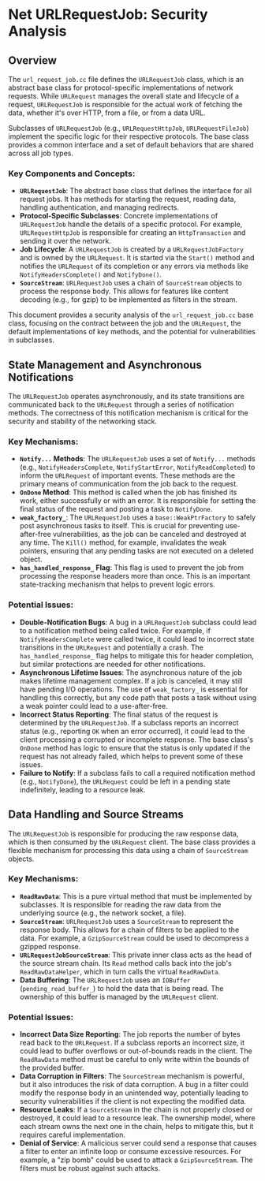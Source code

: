 # Net URLRequestJob: Security Analysis

## Overview

The `url_request_job.cc` file defines the `URLRequestJob` class, which is an abstract base class for protocol-specific implementations of network requests. While `URLRequest` manages the overall state and lifecycle of a request, `URLRequestJob` is responsible for the actual work of fetching the data, whether it's over HTTP, from a file, or from a data URL.

Subclasses of `URLRequestJob` (e.g., `URLRequestHttpJob`, `URLRequestFileJob`) implement the specific logic for their respective protocols. The base class provides a common interface and a set of default behaviors that are shared across all job types.

### Key Components and Concepts:

- **`URLRequestJob`**: The abstract base class that defines the interface for all request jobs. It has methods for starting the request, reading data, handling authentication, and managing redirects.
- **Protocol-Specific Subclasses**: Concrete implementations of `URLRequestJob` handle the details of a specific protocol. For example, `URLRequestHttpJob` is responsible for creating an `HttpTransaction` and sending it over the network.
- **Job Lifecycle**: A `URLRequestJob` is created by a `URLRequestJobFactory` and is owned by the `URLRequest`. It is started via the `Start()` method and notifies the `URLRequest` of its completion or any errors via methods like `NotifyHeadersComplete()` and `NotifyDone()`.
- **`SourceStream`**: `URLRequestJob` uses a chain of `SourceStream` objects to process the response body. This allows for features like content decoding (e.g., for gzip) to be implemented as filters in the stream.

This document provides a security analysis of the `url_request_job.cc` base class, focusing on the contract between the job and the `URLRequest`, the default implementations of key methods, and the potential for vulnerabilities in subclasses.

## State Management and Asynchronous Notifications

The `URLRequestJob` operates asynchronously, and its state transitions are communicated back to the `URLRequest` through a series of notification methods. The correctness of this notification mechanism is critical for the security and stability of the networking stack.

### Key Mechanisms:

- **`Notify...` Methods**: The `URLRequestJob` uses a set of `Notify...` methods (e.g., `NotifyHeadersComplete`, `NotifyStartError`, `NotifyReadCompleted`) to inform the `URLRequest` of important events. These methods are the primary means of communication from the job back to the request.
- **`OnDone` Method**: This method is called when the job has finished its work, either successfully or with an error. It is responsible for setting the final status of the request and posting a task to `NotifyDone`.
- **`weak_factory_`**: The `URLRequestJob` uses a `base::WeakPtrFactory` to safely post asynchronous tasks to itself. This is crucial for preventing use-after-free vulnerabilities, as the job can be canceled and destroyed at any time. The `Kill()` method, for example, invalidates the weak pointers, ensuring that any pending tasks are not executed on a deleted object.
- **`has_handled_response_` Flag**: This flag is used to prevent the job from processing the response headers more than once. This is an important state-tracking mechanism that helps to prevent logic errors.

### Potential Issues:

- **Double-Notification Bugs**: A bug in a `URLRequestJob` subclass could lead to a notification method being called twice. For example, if `NotifyHeadersComplete` were called twice, it could lead to incorrect state transitions in the `URLRequest` and potentially a crash. The `has_handled_response_` flag helps to mitigate this for header completion, but similar protections are needed for other notifications.
- **Asynchronous Lifetime Issues**: The asynchronous nature of the job makes lifetime management complex. If a job is canceled, it may still have pending I/O operations. The use of `weak_factory_` is essential for handling this correctly, but any code path that posts a task without using a weak pointer could lead to a use-after-free.
- **Incorrect Status Reporting**: The final status of the request is determined by the `URLRequestJob`. If a subclass reports an incorrect status (e.g., reporting `OK` when an error occurred), it could lead to the client processing a corrupted or incomplete response. The base class's `OnDone` method has logic to ensure that the status is only updated if the request has not already failed, which helps to prevent some of these issues.
- **Failure to Notify**: If a subclass fails to call a required notification method (e.g., `NotifyDone`), the `URLRequest` could be left in a pending state indefinitely, leading to a resource leak.

## Data Handling and Source Streams

The `URLRequestJob` is responsible for producing the raw response data, which is then consumed by the `URLRequest` client. The base class provides a flexible mechanism for processing this data using a chain of `SourceStream` objects.

### Key Mechanisms:

- **`ReadRawData`**: This is a pure virtual method that must be implemented by subclasses. It is responsible for reading the raw data from the underlying source (e.g., the network socket, a file).
- **`SourceStream`**: `URLRequestJob` uses a `SourceStream` to represent the response body. This allows for a chain of filters to be applied to the data. For example, a `GzipSourceStream` could be used to decompress a gzipped response.
- **`URLRequestJobSourceStream`**: This private inner class acts as the head of the source stream chain. Its `Read` method calls back into the job's `ReadRawDataHelper`, which in turn calls the virtual `ReadRawData`.
- **Data Buffering**: The `URLRequestJob` uses an `IOBuffer` (`pending_read_buffer_`) to hold the data that is being read. The ownership of this buffer is managed by the `URLRequest` client.

### Potential Issues:

- **Incorrect Data Size Reporting**: The job reports the number of bytes read back to the `URLRequest`. If a subclass reports an incorrect size, it could lead to buffer overflows or out-of-bounds reads in the client. The `ReadRawData` method must be careful to only write within the bounds of the provided buffer.
- **Data Corruption in Filters**: The `SourceStream` mechanism is powerful, but it also introduces the risk of data corruption. A bug in a filter could modify the response body in an unintended way, potentially leading to security vulnerabilities if the client is not expecting the modified data.
- **Resource Leaks**: If a `SourceStream` in the chain is not properly closed or destroyed, it could lead to a resource leak. The ownership model, where each stream owns the next one in the chain, helps to mitigate this, but it requires careful implementation.
- **Denial of Service**: A malicious server could send a response that causes a filter to enter an infinite loop or consume excessive resources. For example, a "zip bomb" could be used to attack a `GzipSourceStream`. The filters must be robust against such attacks.
